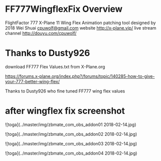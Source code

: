 # FF777WingflexFix Overview

FlightFactor 777 X-Plane 11
Wing Flex Animation patching tool
designed by 2018 Wei Shuai <cpuwolf@gmail.com>
website http://x-plane.vip/
live stream channel http://douyu.com/cpuwolf/

# Thanks to Dusty926

download FF777 Flex Values.txt from X-Plane.org

https://forums.x-plane.org/index.php?/forums/topic/140285-how-to-give-your-777-better-wing-flex/

Thanks to Dusty926 who fine tuned FF777 wing flex values

# after wingflex fix screenshot

![toga](../master/img/zbmate_com_obs_addon01 2018-02-14.jpg)

![toga](../master/img/zbmate_com_obs_addon02 2018-02-14.jpg)

![toga](../master/img/zbmate_com_obs_addon03 2018-02-14.jpg)

![toga](../master/img/zbmate_com_obs_addon04 2018-02-14.jpg)
